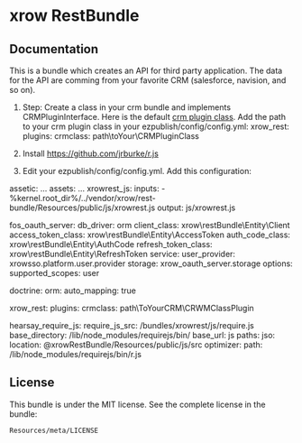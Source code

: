 xrow RestBundle
====================

## Documentation

This is a bundle which creates an API for third party application. The data for the API are comming from your favorite CRM (salesforce, navision, and so on).

1. Step:
Create a class in your crm bundle and implements CRMPluginInterface. Here is the default [crm plugin class](https://github.com/xrowgmbh/rest-bundle/blob/master/CRM/CRMPlugin.php).
Add the path to your crm plugin class in your ezpublish/config/config.yml:
xrow_rest:
    plugins:
        crmclass:   path\toYour\CRMPluginClass

2. Install https://github.com/jrburke/r.js

3. Edit your ezpublish/config/config.yml. Add this configuration:

assetic:
    ...
    assets:
        ...
        xrowrest_js:
            inputs:
                - %kernel.root_dir%/../vendor/xrow/rest-bundle/Resources/public/js/xrowrest.js
            output: js/xrowrest.js

fos_oauth_server:
    db_driver: orm
    client_class:        xrow\restBundle\Entity\Client
    access_token_class:  xrow\restBundle\Entity\AccessToken
    auth_code_class:     xrow\restBundle\Entity\AuthCode
    refresh_token_class: xrow\restBundle\Entity\RefreshToken
    service:
        user_provider: xrowsso.platform.user.provider
        storage:       xrow_oauth_server.storage
        options:
            supported_scopes: user

doctrine:
    orm:
        auto_mapping: true

xrow_rest:
    plugins:
        crmclass:   path\ToYourCRM\CRWMClassPlugin

hearsay_require_js:
    require_js_src: /bundles/xrowrest/js/require.js
    base_directory: /lib/node_modules/requirejs/bin/
    base_url: js
    paths:
        jso: 
            location: @xrowRestBundle/Resources/public/js/src
    optimizer:
        path: /lib/node_modules/requirejs/bin/r.js

## License

This bundle is under the MIT license. See the complete license in the bundle:

    Resources/meta/LICENSE